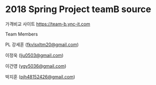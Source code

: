 # 2018 Spring Project teamB source

가격비교 사이트 https://team-b.ync-it.com

Team Members

PL 강세훈 (fkvlsxltm20@gmail.com)

이정욱 (lju0503@gmail.com)

이건영 (ygy5036@gmail.com)

박지훈 (pjh48152426@gmail.com)
